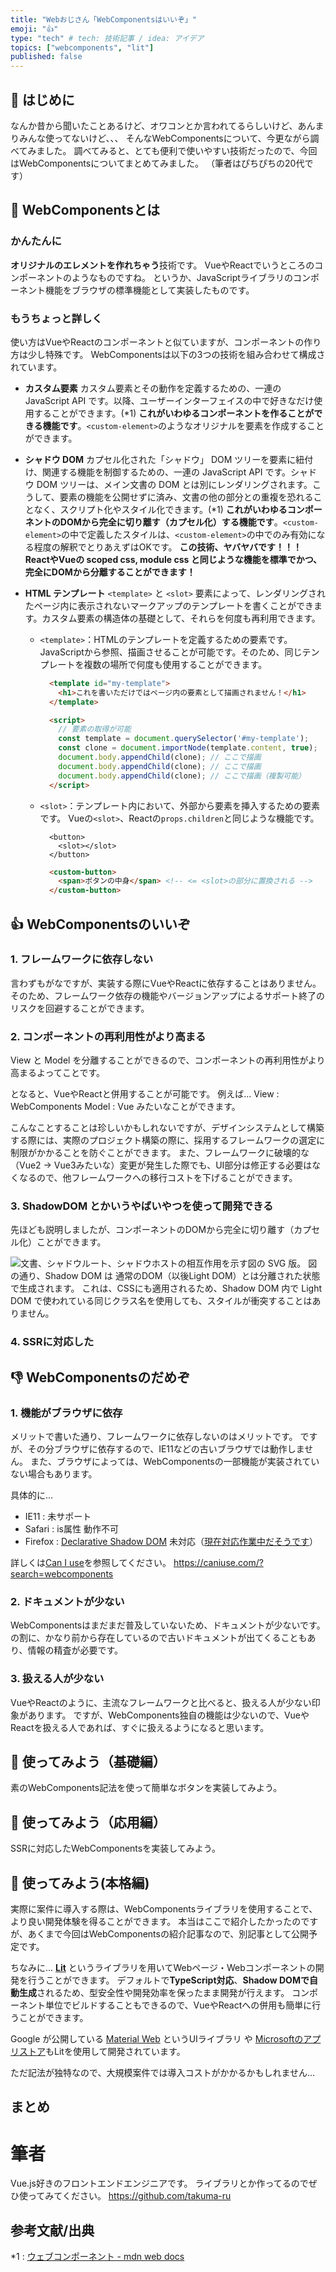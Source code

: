 ```yaml
---
title: "Webおじさん「WebComponentsはいいぞ」"
emoji: "👍"
type: "tech" # tech: 技術記事 / idea: アイデア
topics: ["webcomponents", "lit"]
published: false
---
```

## 🎉 はじめに
なんか昔から聞いたことあるけど、オワコンとか言われてるらしいけど、あんまりみんな使ってないけど、、、
そんなWebComponentsについて、今更ながら調べてみました。
調べてみると、とても便利で使いやすい技術だったので、今回はWebComponentsについてまとめてみました。
（筆者はぴちぴちの20代です）

## 🤔 WebComponentsとは

### かんたんに
**オリジナルのエレメントを作れちゃう**技術です。
VueやReactでいうところのコンポーネントのようなものですね。
というか、JavaScriptライブラリのコンポーネント機能をブラウザの標準機能として実装したものです。

### もうちょっと詳しく
使い方はVueやReactのコンポーネントと似ていますが、コンポーネントの作り方は少し特殊です。
WebComponentsは以下の3つの技術を組み合わせて構成されています。
- **カスタム要素**
  カスタム要素とその動作を定義するための、一連の JavaScript API です。以降、ユーザーインターフェイスの中で好きなだけ使用することができます。(*1)
  **これがいわゆるコンポーネントを作ることができる機能です**。`<custom-element>`のようなオリジナルを要素を作成することができます。

- **シャドウ DOM**
  カプセル化された「シャドウ」 DOM ツリーを要素に紐付け、関連する機能を制御するための、一連の JavaScript API です。シャドウ DOM ツリーは、メイン文書の DOM とは別にレンダリングされます。こうして、要素の機能を公開せずに済み、文書の他の部分との重複を恐れることなく、スクリプト化やスタイル化できます。(*1)
  **これがいわゆるコンポーネントのDOMから完全に切り離す（カプセル化）する機能です**。`<custom-element>`の中で定義したスタイルは、`<custom-element>`の中でのみ有効になる程度の解釈でとりあえずはOKです。
  **この技術、ヤバヤバです！！！ReactやVueの scoped css, module css と同じような機能を標準でかつ、完全にDOMから分離することができます！**

- **HTML テンプレート**
  `<template>` と `<slot>` 要素によって、レンダリングされたページ内に表示されないマークアップのテンプレートを書くことができます。カスタム要素の構造体の基礎として、それらを何度も再利用できます。
  - `<template>`：HTMLのテンプレートを定義するための要素です。JavaScriptから参照、描画させることが可能です。そのため、同じテンプレートを複数の場所で何度も使用することができます。
    ```html
      <template id="my-template">
        <h1>これを書いただけではページ内の要素として描画されません！</h1>
      </template>

      <script>
        // 要素の取得が可能
        const template = document.querySelector('#my-template');
        const clone = document.importNode(template.content, true);
        document.body.appendChild(clone); // ここで描画
        document.body.appendChild(clone); // ここで描画
        document.body.appendChild(clone); // ここで描画（複製可能）
      </script>
    ```
  - `<slot>`：テンプレート内において、外部から要素を挿入するための要素です。
    Vueの`<slot>`、Reactの`props.children`と同じような機能です。
    ```html:<custom-button>コンポーネント
      <button>
        <slot></slot>
      </button>
    ```
    ```html
      <custom-button>
        <span>ボタンの中身</span> <!-- <= <slot>の部分に置換される -->
      </custom-button>
    ```


## 👍 WebComponentsのいいぞ
### 1. フレームワークに依存しない
言わずもがなですが、実装する際にVueやReactに依存することはありません。
そのため、フレームワーク依存の機能やバージョンアップによるサポート終了のリスクを回避することができます。

### 2. コンポーネントの再利用性がより高まる
View と Model を分離することができるので、コンポーネントの再利用性がより高まるよってことです。

となると、VueやReactと併用することが可能です。
例えば...
View : WebComponents
Model : Vue
みたいなことができます。

こんなことすることは珍しいかもしれないですが、デザインシステムとして構築する際には、実際のプロジェクト構築の際に、採用するフレームワークの選定に制限がかかることを防ぐことができます。
また、フレームワークに破壊的な（Vue2 -> Vue3みたいな）変更が発生した際でも、UI部分は修正する必要はなくなるので、他フレームワークへの移行コストを下げることができます。

### 3. ShadowDOM とかいうやばいやつを使って開発できる
先ほども説明しましたが、コンポーネントのDOMから完全に切り離す（カプセル化）ことができます。

![文書、シャドウルート、シャドウホストの相互作用を示す図の SVG 版。](https://developer.mozilla.org/ja/docs/Web/API/Web_components/Using_shadow_DOM/shadowdom.svg)
図の通り、Shadow DOM は 通常のDOM（以後Light DOM）とは分離された状態で生成されます。
これは、CSSにも適用されるため、Shadow DOM 内で Light DOM で使われている同じクラス名を使用しても、スタイルが衝突することはありません。

### 4. SSRに対応した


## 👎 WebComponentsのだめぞ
### 1. 機能がブラウザに依存
メリットで書いた通り、フレームワークに依存しないのはメリットです。
ですが、その分ブラウザに依存するので、IE11などの古いブラウザでは動作しません。
また、ブラウザによっては、WebComponentsの一部機能が実装されていない場合もあります。

具体的に...
- IE11 : 未サポート
- Safari : is属性 動作不可
- Firefox : [Declarative Shadow DOM](https://developer.chrome.com/docs/css-ui/declarative-shadow-dom?hl=ja) 未対応（[現在対応作業中だそうです](https://github.com/mozilla/standards-positions/issues/335)）

詳しくは[Can I use](https://caniuse.com/?search=webcomponents)を参照してください。
https://caniuse.com/?search=webcomponents

### 2. ドキュメントが少ない
WebComponentsはまだまだ普及していないため、ドキュメントが少ないです。
の割に、かなり前から存在しているので古いドキュメントが出てくることもあり、情報の精査が必要です。

### 3. 扱える人が少ない
VueやReactのように、主流なフレームワークと比べると、扱える人が少ない印象があります。
ですが、WebComponents独自の機能は少ないので、VueやReactを扱える人であれば、すぐに扱えるようになると思います。

## 👶 使ってみよう（基礎編）
素のWebComponents記法を使って簡単なボタンを実装してみよう。

## 🧒 使ってみよう（応用編）
SSRに対応したWebComponentsを実装してみよう。

## 🧑 使ってみよう(本格編)
実際に案件に導入する際は、WebComponentsライブラリを使用することで、より良い開発体験を得ることができます。
本当はここで紹介したかったのですが、あくまで今回はWebComponentsの紹介記事なので、別記事として公開予定です。

ちなみに...
**[Lit](https://lit.dev/)**
というライブラリを用いてWebページ・Webコンポーネントの開発を行うことができます。
デフォルトで**TypeScript対応**、**Shadow DOMで自動生成**されるため、型安全性や開発効率を保ったまま開発が行えます。
コンポーネント単位でビルドすることもできるので、VueやReactへの併用も簡単に行うことができます。

Google が公開している [Material Web](https://material-web.dev/components/button/) というUIライブラリ や [Microsoftのアプリストア](https://apps.microsoft.com/home?hl=ja-jp&gl=JP)もLitを使用して開発されています。

ただ記法が独特なので、大規模案件では導入コストがかかるかもしれません...

## まとめ

# 筆者
Vue.js好きのフロントエンドエンジニアです。
ライブラリとか作ってるのでぜひ使ってみてください。
https://github.com/takuma-ru

## 参考文献/出典
*1 : [ウェブコンポーネント - mdn web docs](https://arc.net/l/quote/ajgmtcut)